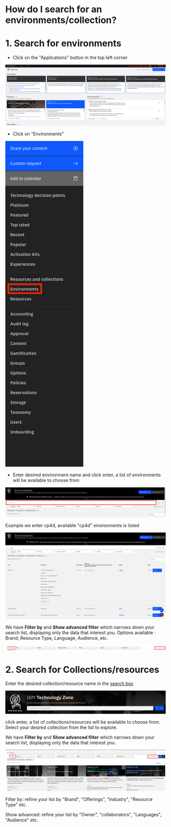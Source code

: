 # How do I search for an environments/collection?

# 1. Search for environments

- Click on the "Applications" button in the top left corner
  
![clickenvironments](Images/ClickApps.png)

- Click on "Environments"
  
![clickenvironments](Images/ClickEnv.png)

- Enter desired environment name and click enter, a list of environments will be available to choose from

![searchenvironments](Images/EnterEnv.png)

Example we enter cp4d, available "cp4d" environments is listed

![listenvironments](Images/SearchCP4D.png)

We have **Filter by** and **Show advanced filter** which narrows down your search list, displaying only the data that interest you. 
Options available : Brand, Resource Type, Language, Audience, etc.

![filterenvironments](Images/filterenvironments.png)


# 2. Search for Collections/resources

Enter the desired collection/resource name in the [search box](https://techzone.ibm.com/) 

![searchbox](Images/searchbox.png)

click enter, a list of collections/resources will be available to choose from. Select your desired collection from the list to explore.

We have **Filter by** and **Show advanced filter** which narrows down your search list, displaying only the data that interest you.

![listcollections](Images/listcollections.png)

Filter by: refine your list by "Brand", "Offerings", "Industry", "Resource Type" etc.

Show advanced: refine your list by "Owner", "collaborators", "Languages", "Audience" etc.
